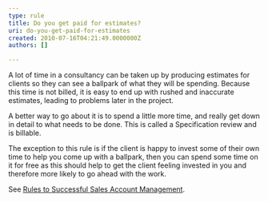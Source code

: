 ```yaml
---
type: rule
title: Do you get paid for estimates?
uri: do-you-get-paid-for-estimates
created: 2010-07-16T04:21:49.0000000Z
authors: []

---
```




<span class='intro'> <p>A lot of time in a consultancy can be taken up by producing estimates for clients so they can see a ballpark of what they will be spending. Because this time is not billed, it is easy to end up with rushed and inaccurate estimates, leading to problems later in the project. </p>
<p>A better way to go about it is to spend a little more time, and really get down in detail to what needs to be done. This is called a Specification review and is billable. </p>
<p>The exception to this rule is if the client is happy to invest some of their own time to help you come up with a ballpark, then you can spend some time on it for free as this should help to get the client feeling invested in you and therefore more likely to go ahead with the work.</p>
<p>See <a href="http&#58;//www.ssw.com.au/SSW/Standards/Rules/RulestoSuccessfulSalesAccountManagement.aspx#OutcomeInitialMeetingSpecRevieworAdHocWork">Rules to Successful Sales Account Management</a>.</p> </span>




